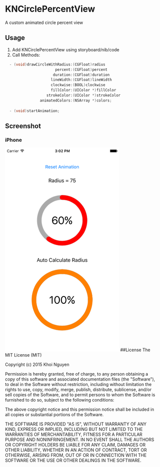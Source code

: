 # KNCirclePercentView
A custom animated circle percent view

## Usage
1. Add KNCirclePercentView using storyboard/nib/code
2. Call Methods:
```Objective-C
  - (void)drawCircleWithRadius:(CGFloat)radius
                       percent:(CGFloat)percent
                      duration:(CGFloat)duration
                     lineWidth:(CGFloat)lineWidth
                     clockwise:(BOOL)clockwise
                     fillColor:(UIColor *)fillColor
                   strokeColor:(UIColor *)strokeColor
                animatedColors:(NSArray *)colors;
                                          
  - (void)startAnimation;
```

## Screenshot
### iPhone

![](/KNCirclePercentView/screenshot.png) 
##License
The MIT License (MIT)

Copyright (c) 2015 Khoi Nguyen

Permission is hereby granted, free of charge, to any person obtaining a copy of this software and associated documentation files (the "Software"), to deal in the Software without restriction, including without limitation the rights to use, copy, modify, merge, publish, distribute, sublicense, and/or sell copies of the Software, and to permit persons to whom the Software is furnished to do so, subject to the following conditions:

The above copyright notice and this permission notice shall be included in all copies or substantial portions of the Software.

THE SOFTWARE IS PROVIDED "AS IS", WITHOUT WARRANTY OF ANY KIND, EXPRESS OR IMPLIED, INCLUDING BUT NOT LIMITED TO THE WARRANTIES OF MERCHANTABILITY, FITNESS FOR A PARTICULAR PURPOSE AND NONINFRINGEMENT. IN NO EVENT SHALL THE AUTHORS OR COPYRIGHT HOLDERS BE LIABLE FOR ANY CLAIM, DAMAGES OR OTHER LIABILITY, WHETHER IN AN ACTION OF CONTRACT, TORT OR OTHERWISE, ARISING FROM, OUT OF OR IN CONNECTION WITH THE SOFTWARE OR THE USE OR OTHER DEALINGS IN THE SOFTWARE.

